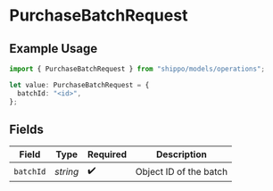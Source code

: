 # PurchaseBatchRequest

## Example Usage

```typescript
import { PurchaseBatchRequest } from "shippo/models/operations";

let value: PurchaseBatchRequest = {
  batchId: "<id>",
};
```

## Fields

| Field                  | Type                   | Required               | Description            |
| ---------------------- | ---------------------- | ---------------------- | ---------------------- |
| `batchId`              | *string*               | :heavy_check_mark:     | Object ID of the batch |